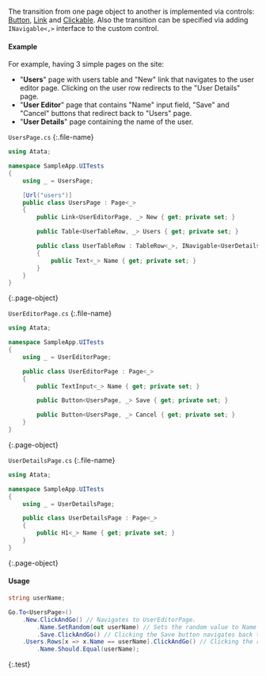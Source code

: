 The transition from one page object to another is implemented via controls: [Button](/components#button), [Link](/components#link) and [Clickable](/components#clickable). Also the transition can be specified via adding `INavigable<,>` interface to the custom control.

#### Example

For example, having 3 simple pages on the site:

* "**Users**" page with users table and "New" link that navigates to the user editor page. Clicking on the user row redirects to the "User Details" page.
* "**User Editor**" page that contains "Name" input field, "Save" and "Cancel" buttons that redirect back to "Users" page.
* "**User Details**" page containing the name of the user.

`UsersPage.cs`
{:.file-name}

```cs
using Atata;

namespace SampleApp.UITests
{
    using _ = UsersPage;

    [Url("users")]
    public class UsersPage : Page<_>
    {
        public Link<UserEditorPage, _> New { get; private set; }

        public Table<UserTableRow, _> Users { get; private set; }

        public class UserTableRow : TableRow<_>, INavigable<UserDetailsPage, _>
        {
            public Text<_> Name { get; private set; }
        }
    }
}
```
{:.page-object}

`UserEditorPage.cs`
{:.file-name}

```cs
using Atata;

namespace SampleApp.UITests
{
    using _ = UserEditorPage;

    public class UserEditorPage : Page<_>
    {
        public TextInput<_> Name { get; private set; }

        public Button<UsersPage, _> Save { get; private set; }

        public Button<UsersPage, _> Cancel { get; private set; }
    }
}
```
{:.page-object}

`UserDetailsPage.cs`
{:.file-name}

```cs
using Atata;

namespace SampleApp.UITests
{
    using _ = UserDetailsPage;

    public class UserDetailsPage : Page<_>
    {
        public H1<_> Name { get; private set; }
    }
}
```
{:.page-object}

#### Usage

```cs
string userName;

Go.To<UsersPage>()
    .New.ClickAndGo() // Navigates to UserEditorPage.
        .Name.SetRandom(out userName) // Sets the random value to Name field and stores it to userName variable.
        .Save.ClickAndGo() // Clicking the Save button navigates back to UsersPage.
    .Users.Rows[x => x.Name == userName].ClickAndGo() // Clicking the row navigates to UserDetailsPage.
        .Name.Should.Equal(userName);
```
{:.test}